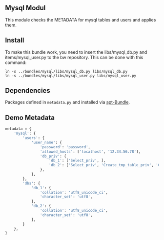 Mysql Modul
-----------

This module checks the METADATA for mysql tables and users and applies them.

Install
-------

To make this bundle work, you need to insert the libs/mysql_db.py and items/mysql_user.py to the bw repository. This can be done with this command:

```
ln -s ../bundles/mysql/libs/mysql_db.py libs/mysql_db.py
ln -s ../bundles/mysql/libs/mysql_user.py libs/mysql_user.py
```

Dependencies
------------
Packages defined in ```metadata.py``` and installed via [apt-Bundle](https://github.com/sHorst/bw.bundle.apt).

Demo Metadata
-------------

```python
metadata = {
    'mysql': {
        'users': {
            'user_name': {
                'password': 'password', 
                'allowed_hosts': ['localhost', '12.34.56.78'],
                'db_priv': {
                    'db_1': ['Select_priv', ],
                    'db_2': ['Select_priv', 'Create_tmp_table_priv', 'Create_view_priv', 'Show_view_priv', ],
                },
            },
        },
        'dbs': {
            'db_1': {
                'collation': 'utf8_unicode_ci',
                'character_set': 'utf8',
            },
            'db_2': {
                'collation': 'utf8_unicode_ci',
                'character_set': 'utf8',
            },
        }
    },
}
```